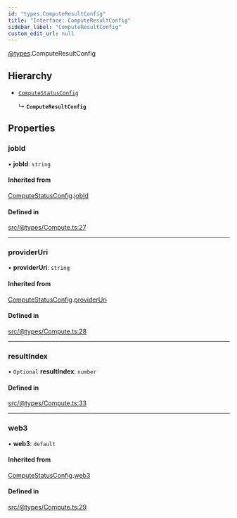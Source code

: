 ```yaml
---
id: "types.ComputeResultConfig"
title: "Interface: ComputeResultConfig"
sidebar_label: "ComputeResultConfig"
custom_edit_url: null
---
```


[@types](../modules/types.md).ComputeResultConfig

## Hierarchy

- [`ComputeStatusConfig`](types.ComputeStatusConfig.md)

  ↳ **`ComputeResultConfig`**

## Properties

### jobId

• **jobId**: `string`

#### Inherited from

[ComputeStatusConfig](types.ComputeStatusConfig.md).[jobId](types.ComputeStatusConfig.md#jobid)

#### Defined in

[src/@types/Compute.ts:27](https://github.com/deltaDAO/nautilus/blob/9e325d7/src/@types/Compute.ts#L27)

___

### providerUri

• **providerUri**: `string`

#### Inherited from

[ComputeStatusConfig](types.ComputeStatusConfig.md).[providerUri](types.ComputeStatusConfig.md#provideruri)

#### Defined in

[src/@types/Compute.ts:28](https://github.com/deltaDAO/nautilus/blob/9e325d7/src/@types/Compute.ts#L28)

___

### resultIndex

• `Optional` **resultIndex**: `number`

#### Defined in

[src/@types/Compute.ts:33](https://github.com/deltaDAO/nautilus/blob/9e325d7/src/@types/Compute.ts#L33)

___

### web3

• **web3**: `default`

#### Inherited from

[ComputeStatusConfig](types.ComputeStatusConfig.md).[web3](types.ComputeStatusConfig.md#web3)

#### Defined in

[src/@types/Compute.ts:29](https://github.com/deltaDAO/nautilus/blob/9e325d7/src/@types/Compute.ts#L29)
